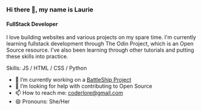 ### Hi there 👋, my name is Laurie
#### FullStack Developer
I love building websites and various projects on my spare time. I'm currently learning fullstack development through The Odin Project, which is an Open Source resource. I've also been learning through other tutorials and putting these skills into practice.

Skills: JS / HTML / CSS / Python

- 🔭 I’m currently working on a [BattleShip Project](https://github.com/coderlore/battleship) 
- 🤔 I’m looking for help with contributing to Open Source 
- 📫 How to reach me: coderlore@gmail.com 
- 😄 Pronouns: She/Her 
<!---
coderlore/coderlore is a ✨ special ✨ repository because its `README.md` (this file) appears on your GitHub profile.
You can click the Preview link to take a look at your changes.
--->
